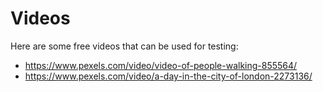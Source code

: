 # Videos

Here are some free videos that can be used for testing:

- https://www.pexels.com/video/video-of-people-walking-855564/
- https://www.pexels.com/video/a-day-in-the-city-of-london-2273136/
